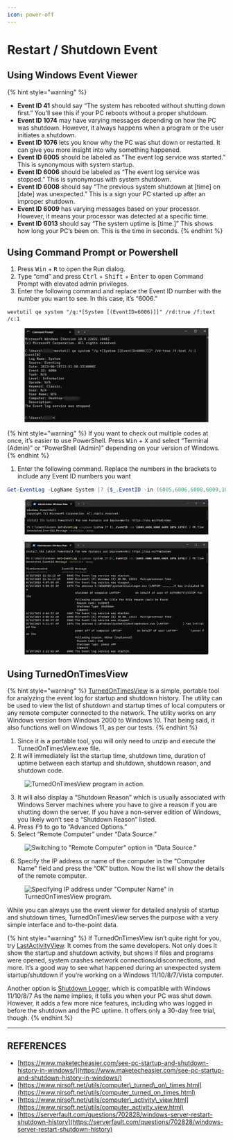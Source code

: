 ```yaml
---
icon: power-off
---
```


# Restart / Shutdown Event

## Using Windows Event Viewer

{% hint style="warning" %}
* **Event ID 41** should say “The system has rebooted without shutting down first.” You’ll see this if your PC reboots without a proper shutdown.
* **Event ID 1074** may have varying messages depending on how the PC was shutdown. However, it always happens when a program or the user initiates a shutdown.
* **Event ID 1076** lets you know why the PC was shut down or restarted. It can give you more insight into why something happened.
* **Event ID 6005** should be labeled as “The event log service was started.” This is synonymous with system startup.
* **Event ID 6006** should be labeled as “The event log service was stopped.” This is synonymous with system shutdown.
* **Event ID 6008** should say “The previous system shutdown at \[time] on \[date] was unexpected.” This is a sign your PC started up after an improper shutdown.
* **Event ID 6009** has varying messages based on your processor. However, it means your processor was detected at a specific time.
* **Event ID 6013** should say “The system uptime is \[time.]” This shows how long your PC’s been on. This is the time in seconds.
{% endhint %}



## Using Command Prompt or Powershell



1. Press <kbd>Win</kbd> + <kbd>R</kbd> to open the Run dialog.
2. Type “cmd” and press <kbd>Ctrl</kbd> + <kbd>Shift</kbd> + <kbd>Enter</kbd> to open Command Prompt with elevated admin privileges.
3. Enter the following command and replace the Event ID number with the number you want to see. In this case, it’s “6006.”

```
wevtutil qe system "/q:*[System [(EventID=6006)]]" /rd:true /f:text /c:1
```

<figure><img src="../../.gitbook/assets/image (11) (1) (1).png" alt=""><figcaption></figcaption></figure>

{% hint style="warning" %}
If you want to check out multiple codes at once, it’s easier to use PowerShell. Press <kbd>Win</kbd> + <kbd>X</kbd> and select “Terminal (Admin)” or “PowerShell (Admin)” depending on your version of Windows.
{% endhint %}

1. Enter the following command. Replace the numbers in the brackets to include any Event ID numbers you want

```powershell
Get-EventLog -LogName System |? {$_.EventID -in (6005,6006,6008,6009,1074,1076)} | ft TimeGenerated,EventId,Message -AutoSize -wrap
```

<figure><img src="../../.gitbook/assets/image (12) (1).png" alt=""><figcaption></figcaption></figure>

<figure><img src="../../.gitbook/assets/image (13) (1).png" alt=""><figcaption></figcaption></figure>

## Using TurnedOnTimesView

{% hint style="warning" %}
[TurnedOnTimesView](https://www.nirsoft.net/utils/computer_turned_on_times.html) is a simple, portable tool for analyzing the event log for startup and shutdown history. The utility can be used to view the list of shutdown and startup times of local computers or any remote computer connected to the network. The utility works on any Windows version from Windows 2000 to Windows 10. That being said, it also functions well on Windows 11, as per our tests.
{% endhint %}

1. Since it is a portable tool, you will only need to unzip and execute the TurnedOnTimesView.exe file.
2. It will immediately list the startup time, shutdown time, duration of uptime between each startup and shutdown, shutdown reason, and shutdown code.

<figure><img src="https://www.maketecheasier.com/assets/uploads/2023/06/how-to-see-pc-startup-and-shutdown-history-in-windows-turnedontimes.jpg" alt="TurnedOnTimesView program in action." height="425" width="731"><figcaption></figcaption></figure>

3. It will also display a “Shutdown Reason” which is usually associated with Windows Server machines where you have to give a reason if you are shutting down the server. If you have a non-server edition of Windows, you likely won’t see a “Shutdown Reason” listed.
4. Press <kbd>F9</kbd> to go to “Advanced Options.”
5. Select “Remote Computer” under “Data Source.”

<figure><img src="https://www.maketecheasier.com/assets/uploads/2023/06/see-pc-startup-shutdown-remote-computer-option-menu.jpg" alt="Switching to &#x22;Remote Computer&#x22; option in &#x22;Data Source.&#x22;" height="527" width="589"><figcaption></figcaption></figure>

6. Specify the IP address or name of the computer in the “Computer Name” field and press the “OK” button. Now the list will show the details of the remote computer.

<figure><img src="https://www.maketecheasier.com/assets/uploads/2023/06/how-to-see-pc-startup-and-shutdown-history-in-windows-turnedontimes-advanced.jpg" alt="Specifying IP address under &#x22;Computer Name&#x22; in TurnedOnTimesView program." height="527" width="589"><figcaption></figcaption></figure>

While you can always use the event viewer for detailed analysis of startup and shutdown times, TurnedOnTimesView serves the purpose with a very simple interface and to-the-point data.



{% hint style="warning" %}
If TurnedOnTimesView isn’t quite right for you, try [LastActivityView](https://nirsoft.net/utils/computer_activity_view.html). It comes from the same developers. Not only does it show the startup and shutdown activity, but shows if files and programs were opened, system crashes network connections/disconnections, and more. It’s a good way to see what happened during an unexpected system startup/shutdown if you’re working on a Windows 11/10/8/7/Vista computer.

Another option is [Shutdown Logger](https://www.appsvoid.com/products/shutdown-logger/), which is compatible with Windows 11/10/8/7 As the name implies, it tells you when your PC was shut down. However, it adds a few more nice features, including who was logged in before the shutdown and the PC uptime. It offers only a 30-day free trial, though.
{% endhint %}



***

## REFERENCES

* [https://www.maketecheasier.com/see-pc-startup-and-shutdown-history-in-windows/](https://www.maketecheasier.com/see-pc-startup-and-shutdown-history-in-windows/)
* [https://www.nirsoft.net/utils/computer\_turned\_on\_times.html](https://www.nirsoft.net/utils/computer_turned_on_times.html)
* [https://www.nirsoft.net/utils/computer\_activity\_view.html](https://www.nirsoft.net/utils/computer_activity_view.html)
* [https://serverfault.com/questions/702828/windows-server-restart-shutdown-history](https://serverfault.com/questions/702828/windows-server-restart-shutdown-history)
